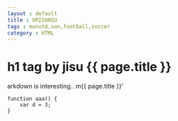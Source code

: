 ```yaml
---
layout : default
title : URISUNSU
tags : manutd,son,football,soccer
category : HTML 
---
```


# h1 tag by jisu {{ page.title }}
arkdown is interesting..
m{{ page.title }}'

```
function aaa() {
    var d = 3;
}
```
